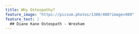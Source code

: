```yaml
---
title: Why Osteopathy?
feature_image: "https://picsum.photos/1300/400?image=989"
feature_text: |
  ## Diane Kane Osteopath - Wrexham
---
```

